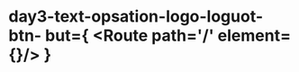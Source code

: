 # day3-text-opsation-logo-loguot-btn-                                                                                                                                                               but={ <Route path='/' element={<Home/>}/> }
